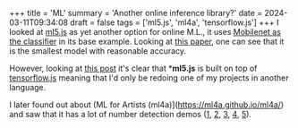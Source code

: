 +++
title = 'ML'
summary = 'Another online inference library?'
date = 2024-03-11T09:34:08
draft = false
tags = ['ml5.js', 'ml4a', 'tensorflow.js']
+++
I looked at [ml5.js](https://ml5js.org/about) as yet another option for online M.L., it uses [Mobilenet as the classifier](https://builtin.com/machine-learning/mobilenet) in its base example.
Looking at [this paper](https://dif7uuh3zqcps.cloudfront.net/wp-content/uploads/sites/11/2021/01/17192613/MNIST-Handwritten-Digit-Recognition-with-Different-CNN-Architectures.pdf), one can see that it is the smallest model with reasonable accuracy.

However, looking at [this post](https://dev.to/atapas/how-i-attempted-image-classification-in-the-browser-using-ml5-js-and-react-1lj3) it's clear that ***ml5.js** is built on top of [tensorflow.js](tensorflow.js) meaning that I'd only be redoing one of my projects in another language.

I later found out about (ML for Artists (ml4a)](https://ml4a.github.io/ml4a/) and saw that it has a lot of number detection demos ([1](https://ml4a.github.io/demos/convolution/), [2](https://ml4a.github.io/demos/convolution_all/), [3](https://ml4a.github.io/demos/f_mnist_input/), [4](https://ml4a.github.io/demos/f_mnist_grid/), [5](https://ml4a.github.io/demos/confusion_mnist/)).
